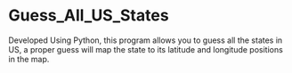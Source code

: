 # Guess_All_US_States
Developed Using Python, this program allows you to guess all the states in US, a proper guess will map the state to its latitude and longitude positions in the map. 
